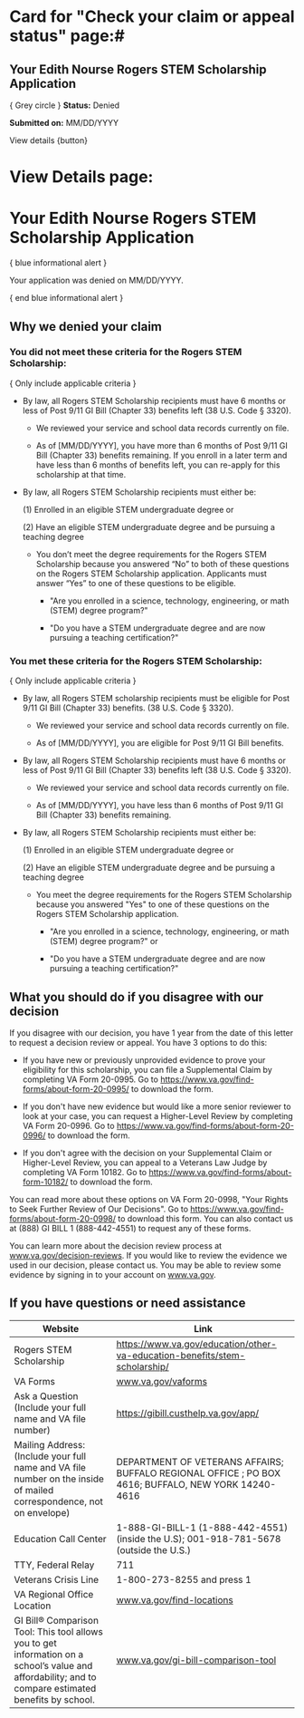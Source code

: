 # Card for "Check your claim or appeal status" page:#

## Your Edith Nourse Rogers STEM Scholarship Application ##
{ Grey circle } **Status:** Denied

**Submitted on:** MM/DD/YYYY

View details {button}




# View Details page: #

# Your Edith Nourse Rogers STEM Scholarship Application #

{ blue informational alert }

Your application was denied on MM/DD/YYYY.

{ end blue informational alert }

## Why we denied your claim ##

### You did not meet these criteria for the Rogers STEM Scholarship: ###

{ Only include applicable criteria }

- By law, all Rogers STEM Scholarship recipients must have 6 months or less of Post 9/11 GI Bill (Chapter 33) benefits left (38 U.S. Code § 3320). 

     - We reviewed your service and school data records currently on file.
     
     - As of [MM/DD/YYYY], you have more than 6 months of Post 9/11 GI Bill (Chapter 33) benefits remaining. If you enroll in a later term and have less than 6 months of benefits left, you can re-apply for this scholarship at that time.

- By law, all Rogers STEM Scholarship recipients must either be: 

     (1) Enrolled in an eligible STEM undergraduate degree or 
     
     (2) Have an eligible STEM undergraduate degree and be pursuing a teaching degree
     
     - You don’t meet the degree requirements for the Rogers STEM Scholarship because you answered “No” to both of these questions on the Rogers STEM Scholarship application. Applicants must answer “Yes” to one of these questions to be eligible.
     
         - "Are you enrolled in a science, technology, engineering, or math (STEM) degree program?"
          
         - "Do you have a STEM undergraduate degree and are now pursuing a teaching certification?"
          
          
### You met these criteria for the Rogers STEM Scholarship: ###

{ Only include applicable criteria }

 - By law, all Rogers STEM scholarship recipients must be eligible for Post 9/11 GI Bill (Chapter 33) benefits. (38 U.S. Code § 3320).
 
    - We reviewed your service and school data records currently on file.  
     
    - As of [MM/DD/YYYY], you are eligible for Post 9/11 GI Bill benefits.
     
 - By law, all Rogers STEM Scholarship recipients must have 6 months or less of Post 9/11 GI Bill (Chapter 33) benefits left (38 U.S. Code § 3320). 

    - We reviewed your service and school data records currently on file.
     
    - As of [MM/DD/YYYY], you have less than 6 months of Post 9/11 GI Bill (Chapter 33) benefits remaining.
     

 - By law, all Rogers STEM Scholarship recipients must either be: 

     (1) Enrolled in an eligible STEM undergraduate degree or 
     
     (2) Have an eligible STEM undergraduate degree and be pursuing a teaching degree
     
     - You meet the degree requirements for the Rogers STEM Scholarship because you answered "Yes" to one of these questions on the Rogers STEM Scholarship application.
     
         - "Are you enrolled in a science, technology, engineering, or math (STEM) degree program?" or
        
         - "Do you have a STEM undergraduate degree and are now pursuing a teaching certification?"
        
        
 ## What you should do if you disagree with our decision ##
 
 If you disagree with our decision, you have 1 year from the date of this letter to request a decision review or appeal. You have 3 options to do this:
 
  - If you have new or previously unprovided evidence to prove your eligibility for this scholarship, you can file a Supplemental Claim by completing VA Form 20-0995. Go to https://www.va.gov/find-forms/about-form-20-0995/ to download the form.
     
  - If you don't have new evidence but would like a more senior reviewer to look at your case, you can request a Higher-Level Review by completing VA Form 20-0996. Go to https://www.va.gov/find-forms/about-form-20-0996/ to download the form.
     
  - If you don't agree with the decision on your Supplemental Claim or Higher-Level Review, you can appeal to a Veterans Law Judge by completing VA Form 10182. Go to https://www.va.gov/find-forms/about-form-10182/ to download the form.

You can read more about these options on VA Form 20-0998, "Your Rights to Seek Further Review of Our Decisions". Go to https://www.va.gov/find-forms/about-form-20-0998/ to download this form.  You can also contact us at (888) GI BILL 1 (888-442-4551) to request any of these forms.

You can learn more about the decision review process at www.va.gov/decision-reviews. If you would like to review the evidence we used in our decision, please contact us. You may be able to review some evidence by signing in to your account on www.va.gov.

## If you have questions or need assistance ##

| Website | Link |
| ------- | ----- |
| Rogers STEM Scholarship | https://www.va.gov/education/other-va-education-benefits/stem-scholarship/ |
| VA Forms | www.va.gov/vaforms |
| Ask a Question (Include your full name and VA file number) | https://gibill.custhelp.va.gov/app/ |
| Mailing Address: (Include your full name and VA file number on the inside of mailed correspondence, not on envelope) | DEPARTMENT OF VETERANS AFFAIRS; BUFFALO REGIONAL OFFICE ; PO BOX 4616; BUFFALO, NEW YORK 14240-4616 |
| Education Call Center | 1-888-GI-BILL-1 (1-888-442-4551) (inside the U.S); 001-918-781-5678 (outside the U.S.) |
| TTY, Federal Relay | 711 |
| Veterans Crisis Line | 1-800-273-8255 and press 1 |
| VA Regional Office Location | www.va.gov/find-locations |
| GI Bill® Comparison Tool: This tool allows you to get information on a school’s value and affordability; and to compare estimated benefits by school. | www.va.gov/gi-bill-comparison-tool |









